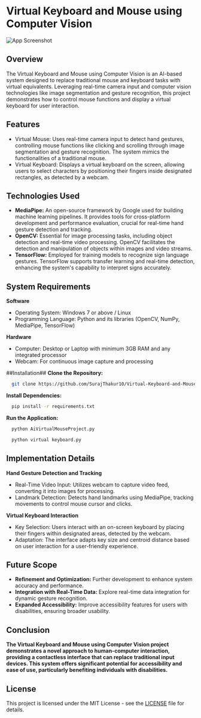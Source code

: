 
# Virtual Keyboard and Mouse using Computer Vision


![App Screenshot](https://miro.medium.com/v2/resize:fit:1100/format:webp/1*-wc57H4KMXJXZpeze0eVSQ.gif)

## Overview

The Virtual Keyboard and Mouse using Computer Vision is an AI-based system designed to replace traditional mouse and keyboard tasks with virtual equivalents. Leveraging real-time camera input and computer vision technologies like image segmentation and gesture recognition, this project demonstrates how to control mouse functions and display a virtual keyboard for user interaction.


## Features

- Virtual Mouse: Uses real-time camera input to detect hand gestures, controlling mouse functions like clicking and scrolling through image segmentation and gesture recognition. The system mimics the functionalities of a traditional mouse.
- Virtual Keyboard: Displays a virtual keyboard on the screen, allowing users to select characters by positioning their fingers inside designated rectangles, as detected by a webcam.


## Technologies Used

- **MediaPipe:** An open-source framework by Google used for building machine learning pipelines. It provides tools for cross-platform development and performance evaluation, crucial for real-time hand gesture detection and tracking.
- **OpenCV:** Essential for image processing tasks, including object detection and real-time video processing. OpenCV facilitates the detection and manipulation of objects within images and video streams.
- **TensorFlow:** Employed for training models to recognize sign language gestures. TensorFlow supports transfer learning and real-time detection, enhancing the system's capability to interpret signs accurately.


## System Requirements
**Software**
- Operating System: Windows 7 or above / Linux
- Programming Language: Python and its libraries (OpenCV, NumPy, MediaPipe, TensorFlow)

**Hardware**
- Computer: Desktop or Laptop with minimum 3GB RAM and any integrated processor
- Webcam: For continuous image capture and processing



##Installation##
**Clone the Repository:**
```bash
  git clone https://github.com/SurajThakur10/Virtual-Keyboard-and-Mouse-using-Computer-Vision.git
```

**Install Dependencies:**
```bash
  pip install -r requirements.txt
```

**Run the Application:**
```bash
  python AiVirtualMouseProject.py
```

```bash
  python virtual keyboard.py
```

## Implementation Details
**Hand Gesture Detection and Tracking**

- Real-Time Video Input: Utilizes webcam to capture video feed, converting it into images for processing.
- Landmark Detection: Detects hand landmarks using MediaPipe, tracking movements to control mouse cursor and clicks.

**Virtual Keyboard Interaction**

- Key Selection: Users interact with an on-screen keyboard by placing their fingers within designated areas, detected by the webcam.
- Adaptation: The interface adapts key size and centroid distance based on user interaction for a user-friendly experience.

## Future Scope
- **Refinement and Optimization:** Further development to enhance system accuracy and performance.
- **Integration with Real-Time Data:** Explore real-time data integration for dynamic gesture recognition.
- **Expanded Accessibility:** Improve accessibility features for users with disabilities, ensuring broader usability.

## Conclusion

**The Virtual Keyboard and Mouse using Computer Vision project demonstrates a novel approach to human-computer interaction, providing a contactless interface that can replace traditional input devices. This system offers significant potential for accessibility and ease of use, particularly benefiting individuals with disabilities.**

## License

This project is licensed under the MIT License - see the [LICENSE](https://github.com/SurajThakur10/Virtual-Keyboard-and-Mouse-using-Computer-Vision/blob/master/LICENSE) file for details.



